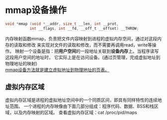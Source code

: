 # mmap设备操作
``` C++
void *mmap (void *__addr, size_t __len, int __prot,
		   int __flags, int __fd, __off_t __offset) __THROW;
```
内存映射函数mmap，负责把文件内容映射到进程的虚拟内存空间，通过对这段内存的读取和修改
来实现对文件的读取和修改，而不需要再调用read，write等操作。
映射一个设备是指：把**用户空间**的一段地址关联到**设备内存**上。当程序读写这段用户空间的地址时，
它实际上是在访问设备。(通过页管理，完成虚拟地址到物理地址的映射)  
<u>mmap设备方法就是建立虚拟地址到物理地址的页表。</u>
## 虚拟内存区域
虚拟内存区域是进程的虚拟地址空间中的一个同质区间，即具有同样特性的连续地址范围。
一个进程的内存映像由下面几部分组成：程序代码、数据、BSS和栈区域，以及内存映射的区域。
查看虚拟内存区域：cat /proc/pid/maps